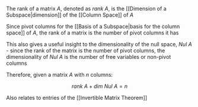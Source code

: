 The rank of a matrix $A$, denoted as $rank \ A$, is the [[Dimension of a Subspace|dimension]] of the [[Column Space]] of $A$

Since pivot columns for the [[Basis of a Subspace|basis for the column space]] of $A$, the rank of a matrix is the number of pivot columns it has

This also gives a useful insight to the dimensionality of the null space, $Nul \ A$ - since the rank of the matrix is the number of pivot columns, the dimensionality of $Nul \ A$ is the number of free variables or non-pivot columns

Therefore, given a matrix $A$ with $n$ columns:

$$rank \ A + dim \ Nul \  A = n$$

Also relates to entries of the [[Invertible Matrix Theorem]]